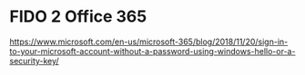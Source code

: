 # FIDO 2 Office 365


https://www.microsoft.com/en-us/microsoft-365/blog/2018/11/20/sign-in-to-your-microsoft-account-without-a-password-using-windows-hello-or-a-security-key/